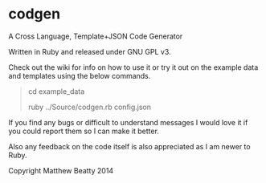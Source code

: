 codgen
======

A Cross Language, Template+JSON Code Generator 

Written in Ruby and released under GNU GPL v3.

Check out the wiki for info on how to use it or try it out on the example data and templates using the below commands.

> cd example_data
>
> ruby ../Source/codgen.rb config.json

If you find any bugs or difficult to understand messages I would love it if you could report them so I can make it better. 

Also any feedback on the code itself is also appreciated as I am newer to Ruby.

Copyright Matthew Beatty 2014
